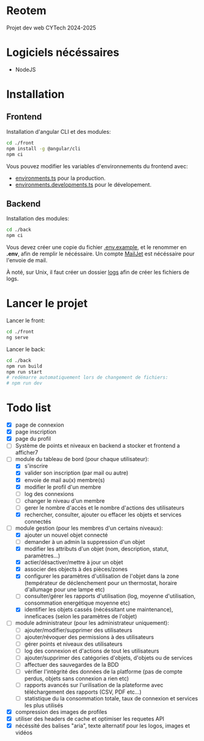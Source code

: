 # Reotem
Projet dev web CYTech 2024-2025

# Logiciels nécéssaires

- NodeJS

# Installation

## Frontend

Installation d'angular CLI et des modules:
```sh
cd ./front
npm install -g @angular/cli
npm ci
```

Vous pouvez modifier les variables d'environnements du frontend avec:  
- [environments.ts](front/src/environments/environment.ts) pour la production.
- [environments.developments.ts](front/src/environments/environment.development.ts) pour le dévelopement.

## Backend

Installation des modules:
```sh
cd ./back
npm ci
```

Vous devez créer une copie du fichier [.env.example](back/.env.example), et le renommer en **.env**, afin de remplir le nécéssaire. Un compte [MailJet](https://www.mailjet.com) est nécéssaire pour l'envoie de mail.  

À noté, sur Unix, il faut créer un dossier [logs](./back/logs) afin de créer les fichiers de logs.  

# Lancer le projet

Lancer le front:
```sh
cd ./front
ng serve
```

Lancer le back:
```sh
cd ./back
npm run build
npm run start
# redémarre automatiquement lors de changement de fichiers:
# npm run dev
```

# Todo list

- [x] page de connexion
- [x] page inscription
- [x] page du profil
- [ ] Système de points et niveaux en backend a stocker et frontend a afficher7
- [ ] module du tableau de bord (pour chaque utilisateur):
  - [x] s'inscrire
  - [x] valider son inscription (par mail ou autre)
  - [x] envoie de mail au(x) membre(s)
  - [x] modifier le profil d'un membre
  - [ ] log des connexions
  - [ ] changer le niveau d'un membre
  - [ ] gerer le nombre d'accès et le nombre d'actions des utilisateurs
  - [x] rechercher, consulter, ajouter ou effacer les objets et services connectés
- [ ] module gestion (pour les membres d'un certains niveaux):
  - [x] ajouter un nouvel objet connecté
  - [ ] demander à un admin la suppression d'un objet
  - [x] modifier les attributs d'un objet (nom, description, statut, paramètres...)
  - [x] actier/désactiver/mettre à jour un objet
  - [x] associer des objects à des pièces/zones
  - [x] configurer les paramètres d'utilisation de l'objet dans la zone (températeur de déclenchement pour un thermostat, horaire d'allumage pour une lampe etc)
  - [ ] consulter/gérer les rapports d'utilisation (log, moyenne d'utilisation, consommation energétique moyenne etc)
  - [x] identifier les objets cassés (nécéssitant une maintenance), inneficaces (selon les paramètres de l'objet)
- [ ] module administrateur (pour les administrateur uniquement):
  - [ ] ajouter/modifier/supprimer des utilisateurs
  - [ ] ajouter/révoquer des permissions à des utilisateurs
  - [ ] gérer points et niveaux des utilisateurs
  - [ ] log des connexion et d'actions de tout les utilisateurs
  - [ ] ajouter/supprimer des catégories d'objets, d'objets ou de services
  - [ ] affectuer des sauvegardes de la BDD
  - [ ] vérifier l'intégrité des données de la platforme (pas de compte perdus, objets sans connexion a rien etc)
  - [ ] rapports avancés sur l'urilisation de la plateforme avec téléchargement des rapports (CSV, PDF etc...)
  - [ ] statistique du la consommation totale, taux de connexion et services les plus utilisés
- [x] compression des images de profiles
- [x] utiliser des headers de cache et optimiser les requetes API
- [x] nécéssité des balises "aria", texte alternatif pour les logos, images et vidéos